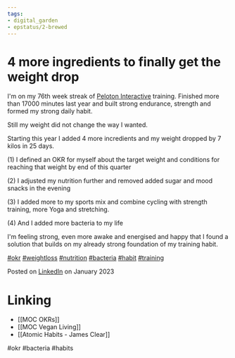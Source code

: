 ```yaml
---
tags: 
- digital_garden
- epstatus/2-brewed
---
```

# 4 more ingredients to finally get the weight drop

I'm on my 76th week streak of [Peloton Interactive](https://www.linkedin.com/company/peloton-interactive-/) training. Finished more than 17000 minutes last year and built strong endurance, strength and formed my strong daily habit.  
  
Still my weight did not change the way I wanted.  
  
Starting this year I added 4 more incredients and my weight dropped by 7 kilos in 25 days.  
  
(1) I defined an OKR for myself about the target weight and conditions for reaching that weight by end of this quarter  
  
(2) I adjusted my nutrition further and removed added sugar and mood snacks in the evening  
  
(3) I added more to my sports mix and combine cycling with strength training, more Yoga and stretching.  
  
(4) And I added more bacteria to my life  
  
I'm feeling strong, even more awake and energised and happy that I found a solution that builds on my already strong foundation of my training habit.  
  
[#okr](https://www.linkedin.com/feed/hashtag/?keywords=okr&highlightedUpdateUrns=urn%3Ali%3Aactivity%3A7023171343990849536) [#weightloss](https://www.linkedin.com/feed/hashtag/?keywords=weightloss&highlightedUpdateUrns=urn%3Ali%3Aactivity%3A7023171343990849536) [#nutrition](https://www.linkedin.com/feed/hashtag/?keywords=nutrition&highlightedUpdateUrns=urn%3Ali%3Aactivity%3A7023171343990849536) [#bacteria](https://www.linkedin.com/feed/hashtag/?keywords=bacteria&highlightedUpdateUrns=urn%3Ali%3Aactivity%3A7023171343990849536) [#habit](https://www.linkedin.com/feed/hashtag/?keywords=habit&highlightedUpdateUrns=urn%3Ali%3Aactivity%3A7023171343990849536) [#training‍‍‍‍‍‍‍‍‍‍‍‍‍‍‍‍‍‍‍‍‍‍‍‍‍‍‍‍‍‍‍‍‍‍‍‍‍‍‍‍‍‍‍‍‍‍‍‍‍‍‍‍‍‍‍‍‍‍‍‍‍‍‍‍](https://www.linkedin.com/feed/hashtag/?keywords=training&highlightedUpdateUrns=urn%3Ali%3Aactivity%3A7023171343990849536)

Posted on [LinkedIn](https://www.linkedin.com/posts/sebastiankamilli_okr-weightloss-nutrition-activity-7023171343990849536-Yhya?utm_source=share&utm_medium=member_desktop) on January 2023

# Linking
+ [[MOC OKRs]]
+ [[MOC Vegan Living]]
+ [[Atomic Habits - James Clear]]


#okr #bacteria #habits 